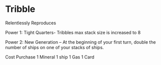 # Tribble 
Relentlessly Reproduces

Power 1: Tight Quarters- Tribbles max stack size is increased to 8

Power 2: New Generation – At the beginning of your first turn, double the number of ships on one of your stacks of ships.

Cost	Purchase
1 Mineral	1 ship
1 Gas	1 Card

